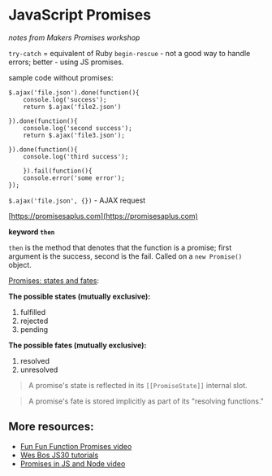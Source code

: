 # JavaScript Promises

_notes from Makers Promises workshop_

`try-catch` = equivalent of Ruby `begin-rescue` - not a good way to handle errors; better - using JS promises.

sample code without promises:

```
$.ajax('file.json').done(function(){
	console.log('success');
	return $.ajax('file2.json')
	
}).done(function(){
	console.log('second success');
	return $.ajax('file3.json');
	
}).done(function(){
	console.log('third success');
	
	}).fail(function(){
	console.error('some error');
});
```


`$.ajax('file.json', {})` - AJAX request

[https://promisesaplus.com](https://promisesaplus.com)  

**keyword `then`**

`then` is the method that denotes that the function is a promise; first argument is the success, second is the fail. Called on a `new Promise()` object.

[Promises: states and fates](https://github.com/domenic/promises-unwrapping/blob/master/docs/states-and-fates.md):  

**The possible states (mutually exclusive):**

1. fulfilled
2. rejected
3. pending  

**The possible fates (mutually exclusive):**

1. resolved
2. unresolved

> A promise's state is reflected in its `[[PromiseState]]` internal slot.

> A promise's fate is stored implicitly as part of its "resolving functions."

## More resources:

* [Fun Fun Function Promises video](https://www.youtube.com/watch?v=2d7s3spWAzo)  
* [Wes Bos JS30 tutorials](https://javascript30.com/)
* [Promises in JS and Node video](https://www.youtube.com/watch?v=QujWZUYpeNk)


